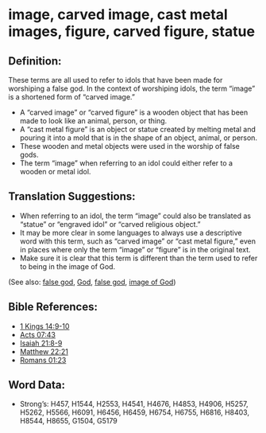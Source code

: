 # image, carved image, cast metal images, figure, carved figure, statue

## Definition:

These terms are all used to refer to idols that have been made for worshiping a false god. In the context of worshiping idols, the term “image” is a shortened form of “carved image.”

* A “carved image” or “carved figure” is a wooden object that has been made to look like an animal, person, or thing.
* A “cast metal figure” is an object or statue created by melting metal and pouring it into a mold that is in the shape of an object, animal, or person.
* These wooden and metal objects were used in the worship of false gods.
* The term “image” when referring to an idol could either refer to a wooden or metal idol.

## Translation Suggestions:

* When referring to an idol, the term “image” could also be translated as “statue” or “engraved idol” or “carved religious object.”
* It may be more clear in some languages to always use a descriptive word with this term, such as “carved image” or “cast metal figure,” even in places where only the term “image” or “figure” is in the original text.
* Make sure it is clear that this term is different than the term used to refer to being in the image of God.

(See also: [false god](../kt/falsegod.md), [God](../kt/god.md), [false god](../kt/falsegod.md), [image of God](../kt/imageofgod.md))

## Bible References:

* [1 Kings 14:9-10](rc://en/tn/help/1ki/14/09)
* [Acts 07:43](rc://en/tn/help/act/07/43)
* [Isaiah 21:8-9](rc://en/tn/help/isa/21/08)
* [Matthew 22:21](rc://en/tn/help/mat/22/21)
* [Romans 01:23](rc://en/tn/help/rom/01/23)

## Word Data:

* Strong’s: H457, H1544, H2553, H4541, H4676, H4853, H4906, H5257, H5262, H5566, H6091, H6456, H6459, H6754, H6755, H6816, H8403, H8544, H8655, G1504, G5179
